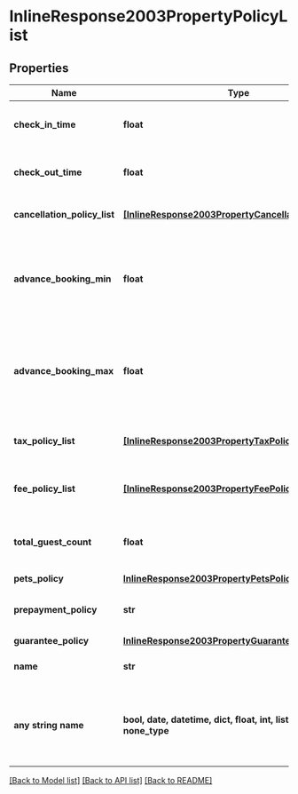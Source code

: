 # InlineResponse2003PropertyPolicyList


## Properties
Name | Type | Description | Notes
------------ | ------------- | ------------- | -------------
**check_in_time** | **float** | Check-in time (unix timestamp in ms). | 
**check_out_time** | **float** | Check-out time (unix timestamp in ms). | 
**cancellation_policy_list** | [**[InlineResponse2003PropertyCancellationPolicyList]**](InlineResponse2003PropertyCancellationPolicyList.md) | List of cancellation policies. | 
**advance_booking_min** | **float** | The minimum number of days in advance a booking must be made | 
**advance_booking_max** | **float** | The maximum number of days in advance a booking can be made | 
**tax_policy_list** | [**[InlineResponse2003PropertyTaxPolicyList]**](InlineResponse2003PropertyTaxPolicyList.md) | A list of taxes and their policies. | 
**fee_policy_list** | [**[InlineResponse2003PropertyFeePolicyList]**](InlineResponse2003PropertyFeePolicyList.md) | A list of fees and their policies. | 
**total_guest_count** | **float** | The maximum number of guests allowed. | [optional] 
**pets_policy** | [**InlineResponse2003PropertyPetsPolicy**](InlineResponse2003PropertyPetsPolicy.md) |  | [optional] 
**prepayment_policy** | **str** | The type of the prepayment policy. | [optional] 
**guarantee_policy** | [**InlineResponse2003PropertyGuaranteePolicy**](InlineResponse2003PropertyGuaranteePolicy.md) |  | [optional] 
**name** | **str** | The name of this policy. | [optional] 
**any string name** | **bool, date, datetime, dict, float, int, list, str, none_type** | any string name can be used but the value must be the correct type | [optional]

[[Back to Model list]](../README.md#documentation-for-models) [[Back to API list]](../README.md#documentation-for-api-endpoints) [[Back to README]](../README.md)


